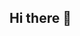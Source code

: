 ## Hi there 👋

<!--

Базовая программа на языке программирования python
name = "Hello world!"
print(name)
-->
